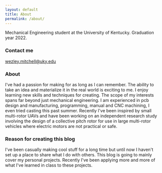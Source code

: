 ```yaml
---
layout: default
title: About
permalink: /about/
---
```


Mechanical Engineering student at the University of Kentucky. Graduation year 2022.

### Contact me

[wezley.mitchell@uky.edu](mailto:wdmi229@uky.edu)

### About

I've had a passion for making for as long as I can remember. The ability to take an idea and materialize it in the real world is exciting to me. I enjoy learning new skills and techniques for creating. The scope of my interests spans far beyond just mechanical engineering. I am experienced in pcb design and manufacturing, programming, manual and CNC machining, I even tried casting this past summer. 
Recently I've been inspired by small multi-rotor UAVs and have been working on an independent research study involving the design of a collective pitch rotor for use in large multi-rotor vehicles where electric motors are not practical or safe. 

### Reason for creating this blog

I've been casually making cool stuff for a long time but until now I haven't set up a place to share what I do with others. This blog is going to mainly cover my personal projects. Recently I've been applying more and more of what I've learned in class to these projects. 
